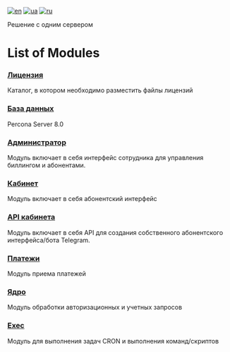 [![en](https://img.shields.io/badge/lang-en-red.svg)](README.md)
[![ua](https://img.shields.io/badge/lang-ua-yellow.svg)](README.ua.md)
[![ru](https://img.shields.io/badge/lang-ru-blue.svg)](README.ru.md)

Решение с одним сервером

# List of Modules

### [Лицензия](license/README.md)
Каталог, в котором необходимо разместить файлы лицензий

### [База данных](database/README.md)
Percona Server 8.0

### [Администратор](admin/README.md)
Модуль включает в себя интерфейс сотрудника для управления биллингом и абонентами.

### [Кабинет](кабинет/README.md)
Модуль включает в себя абонентский интерфейс

### [API кабинета](cabinet_api/README.md)
Модуль включает в себя API для создания собственного абонентского интерфейса/бота Telegram.

### [Платежи](платежи/README.md)
Модуль приема платежей

### [Ядро](kernel/README.md)
Модуль обработки авторизационных и учетных запросов

### [Exec](exec/README.md)
Модуль для выполнения задач CRON и выполнения команд/скриптов
